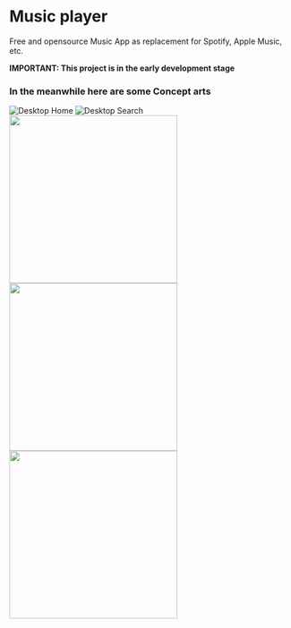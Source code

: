# Music player
Free and opensource Music App as replacement for Spotify, Apple Music, etc. 

**IMPORTANT: This project is in the early development stage**

### In the meanwhile here are some Concept arts
![Desktop Home](https://user-images.githubusercontent.com/70103896/221834084-8e917ffe-4efb-4760-9591-b170ccc8f7a7.png)
![Desktop Search](https://user-images.githubusercontent.com/70103896/221834103-e7ea8160-c74b-4cdc-a99c-7a7d62b8260a.png)
<img src="https://user-images.githubusercontent.com/70103896/221834125-9f6fa159-915c-4154-bebf-d73edbe0e64d.png" width="300">
<img src="https://user-images.githubusercontent.com/70103896/221834137-55e22a6f-c994-4297-b8b5-3b6b75405ea5.png" width="300">
<img src="https://user-images.githubusercontent.com/70103896/221834152-063f0b6e-264b-498c-86a4-b2533e2a89ab.png" width="300">
